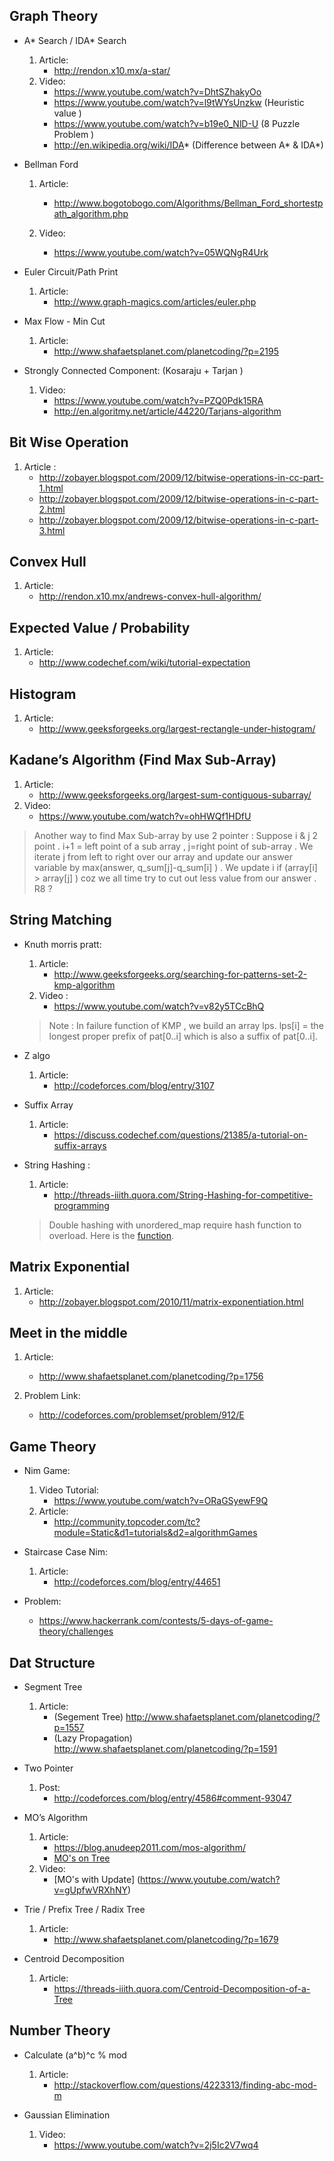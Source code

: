 ## Graph Theory
* A* Search / IDA* Search
	1. Article:
		* http://rendon.x10.mx/a-star/
	2. Video:
		* https://www.youtube.com/watch?v=DhtSZhakyOo
		* https://www.youtube.com/watch?v=l9tWYsUnzkw (Heuristic value )
		* https://www.youtube.com/watch?v=b19e0_NlD-U (8 Puzzle Problem ) 
		* http://en.wikipedia.org/wiki/IDA* (Difference between A* & IDA*)

* Bellman Ford 
	1. Article:
		* http://www.bogotobogo.com/Algorithms/Bellman_Ford_shortestpath_algorithm.php

	2. Video:
		* https://www.youtube.com/watch?v=05WQNgR4Urk

* Euler Circuit/Path Print
	1. Article:
		* http://www.graph-magics.com/articles/euler.php
		
* Max Flow - Min Cut
	1. Article:
		* http://www.shafaetsplanet.com/planetcoding/?p=2195

* Strongly Connected Component: (Kosaraju + Tarjan )
	1. Video:
		* https://www.youtube.com/watch?v=PZQ0Pdk15RA  
		* http://en.algoritmy.net/article/44220/Tarjans-algorithm

## Bit Wise Operation 
1. Article :
   	* http://zobayer.blogspot.com/2009/12/bitwise-operations-in-cc-part-1.html
   	* http://zobayer.blogspot.com/2009/12/bitwise-operations-in-c-part-2.html
   	* http://zobayer.blogspot.com/2009/12/bitwise-operations-in-c-part-3.html

## Convex Hull
1. Article:
   	* http://rendon.x10.mx/andrews-convex-hull-algorithm/

## Expected Value / Probability
1. Article:
	* http://www.codechef.com/wiki/tutorial-expectation 

## Histogram 
1. Article:
	* http://www.geeksforgeeks.org/largest-rectangle-under-histogram/

## Kadane’s Algorithm (Find Max Sub-Array)
1. Article:
	* http://www.geeksforgeeks.org/largest-sum-contiguous-subarray/
2. Video:
	* https://www.youtube.com/watch?v=ohHWQf1HDfU
> Another way to find Max Sub-array by use 2 pointer : Suppose i & j 2 point . i+1 = left point of a sub array , j=right point of sub-array . We iterate j from left to right over our array and update our answer variable by max(answer, q_sum[j]-q_sum[i] ) . We update i if (array[i] > array[j] ) coz we all time try to cut out less value from our answer . R8 ?

## String Matching
* Knuth morris pratt:
	1. Article:
	    *  http://www.geeksforgeeks.org/searching-for-patterns-set-2-kmp-algorithm
	2. Video :
		* https://www.youtube.com/watch?v=v82y5TCcBhQ
	> Note : In failure function of KMP , we build an array lps. lps[i] = the longest proper prefix of pat[0..i] which is also a suffix of pat[0..i].


* Z algo
	1. Article:
		* http://codeforces.com/blog/entry/3107

* Suffix Array
	1. Article:
		* https://discuss.codechef.com/questions/21385/a-tutorial-on-suffix-arrays

* String Hashing :
	1. Article:
		* http://threads-iiith.quora.com/String-Hashing-for-competitive-programming 
	> Double hashing with unordered_map require hash function to overload. Here is the [function](https://github.com/Kimbbakar/Contest-Resource/blob/master/String/Template/Unorderd%20map%20with%20pair%20.cpp).

## Matrix Exponential
1. Article:
	* http://zobayer.blogspot.com/2010/11/matrix-exponentiation.html

## Meet in the middle
1. Article:
	* http://www.shafaetsplanet.com/planetcoding/?p=1756

2. Problem Link:
	* http://codeforces.com/problemset/problem/912/E

## Game Theory 
* Nim Game:
	1. Video Tutorial:
		* https://www.youtube.com/watch?v=ORaGSyewF9Q
	2. Article:
		* http://community.topcoder.com/tc?module=Static&d1=tutorials&d2=algorithmGames

* Staircase Case Nim:
	1. Article:
		* http://codeforces.com/blog/entry/44651
* Problem:
	* https://www.hackerrank.com/contests/5-days-of-game-theory/challenges

## Dat Structure
* Segment Tree 
	1. Article:
		* (Segement Tree) http://www.shafaetsplanet.com/planetcoding/?p=1557
		* (Lazy Propagation) http://www.shafaetsplanet.com/planetcoding/?p=1591

 
* Two Pointer 
	1. Post:
		* http://codeforces.com/blog/entry/4586#comment-93047


* MO’s Algorithm
	1. Article:
		* https://blog.anudeep2011.com/mos-algorithm/
		* [MO's on Tree]( http://codeforces.com/blog/entry/43230)
	2. Video:
		* [MO's with Update] (https://www.youtube.com/watch?v=gUpfwVRXhNY)

* Trie / Prefix Tree / Radix Tree
	1. Article:
		* http://www.shafaetsplanet.com/planetcoding/?p=1679

* Centroid Decomposition
	1. Article:
		* https://threads-iiith.quora.com/Centroid-Decomposition-of-a-Tree

## Number Theory 
* Calculate (a^b)^c % mod 
	1. Article:
		* http://stackoverflow.com/questions/4223313/finding-abc-mod-m

* Gaussian Elimination
	1. Video:
		* https://www.youtube.com/watch?v=2j5Ic2V7wq4


